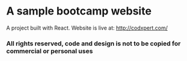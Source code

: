 # A sample bootcamp website

A project built with React. Website is live at: http://codxpert.com/ 


### All rights reserved, code and design is not to be copied for commercial or personal uses
